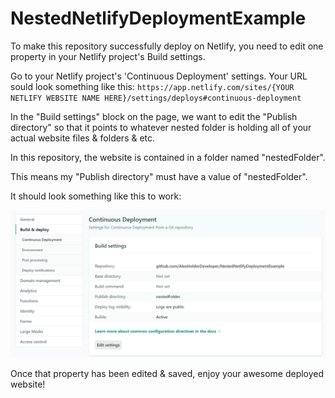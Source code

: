 # NestedNetlifyDeploymentExample

To make this repository successfully deploy on Netlify, you need to edit one property in your Netlify project's Build settings.

Go to your Netlify project's 'Continuous Deployment' settings. Your URL sould look something like this:
`https://app.netlify.com/sites/{YOUR NETLIFY WEBSITE NAME HERE}/settings/deploys#continuous-deployment`

In the "Build settings" block on the page, we want to edit the "Publish directory" so that it points to whatever nested folder is holding all of your actual website files & folders & etc.

In this repository, the website is contained in a folder named "nestedFolder".

This means my "Publish directory" must have a value of "nestedFolder".

It should look something like this to work:

![NestedNetlifySettings](.\NestedNetlifySettings.png)



Once that property has been edited & saved, enjoy your awesome deployed website!
